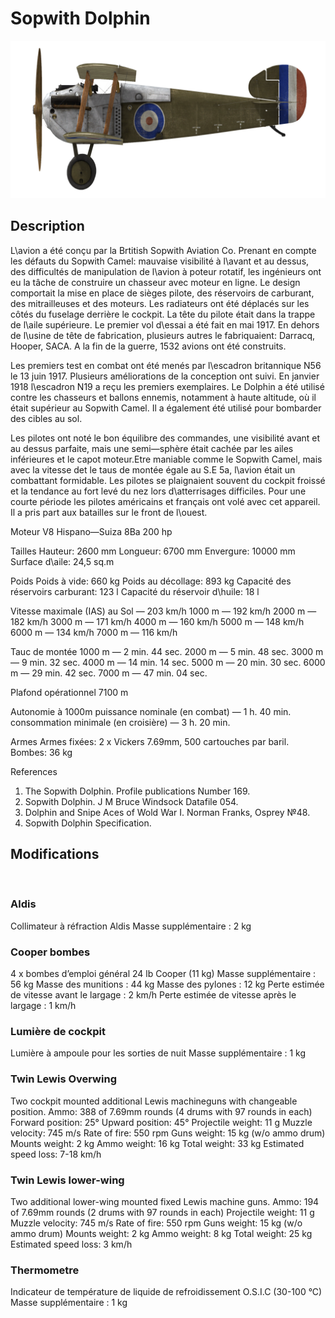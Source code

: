 ﻿# Sopwith Dolphin

![sopdolphin](../images/sopdolphin.png)

## Description

L\avion a été conçu par la Brtitish Sopwith Aviation Co. Prenant en compte les défauts du Sopwith Camel: mauvaise visibilité à l\avant et au dessus, des difficultés de manipulation de l\avion à poteur rotatif, les ingénieurs ont eu la tâche de construire un chasseur avec moteur en ligne. Le design comportait la mise en place de sièges pilote, des réservoirs de carburant, des mitrailleuses et des moteurs. Les radiateurs ont été déplacés sur les côtés du fuselage derrière le cockpit. La tête du pilote était dans la trappe de l\aile supérieure. Le premier vol d\essai a été fait en mai 1917. En dehors de l\usine de tête de fabrication, plusieurs autres le fabriquaient: Darracq, Hooper, SACA. A la fin de la guerre, 1532 avions ont été construits.

Les premiers test en combat ont été menés par l\escadron britannique N56 le 13 juin 1917. Plusieurs améliorations de la conception ont suivi. En janvier 1918 l\escadron N19 a reçu les premiers exemplaires. Le Dolphin a été utilisé contre les chasseurs et ballons ennemis, notamment à haute altitude, où il était supérieur au Sopwith Camel. Il a également été utilisé pour bombarder des cibles au sol.

Les pilotes ont noté le bon équilibre des commandes, une visibilité avant et au dessus parfaite, mais une semi—sphère était cachée par les ailes inférieures et le capot moteur.Etre maniable comme le Sopwith Camel, mais avec la vitesse det le taus de montée égale au S.E 5a, l\avion était un combattant formidable. Les pilotes se plaignaient souvent du cockpit froissé et la tendance au fort levé du nez lors d\atterrisages difficiles. Pour une courte période les pilotes américains et français ont volé avec cet appareil. Il a pris part aux batailles sur le front de l\ouest.


Moteur V8 Hispano—Suiza 8Ba 200 hp

Tailles
Hauteur: 2600 mm
Longueur: 6700 mm
Envergure: 10000 mm
Surface d\aile: 24,5 sq.m

Poids
Poids à vide: 660 kg
Poids au décollage: 893 kg
Capacité des réservoirs carburant: 123 l
Capacité du réservoir d\huile: 18 l

Vitesse maximale (IAS)
au Sol — 203 km/h
1000 m — 192 km/h
2000 m — 182 km/h
3000 m — 171 km/h
4000 m — 160 km/h
5000 m — 148 km/h
6000 m — 134 km/h
7000 m — 116 km/h

Tauc de montée
1000 m —  2 min. 44 sec.
2000 m —  5 min. 48 sec.
3000 m —  9 min. 32 sec.
4000 m — 14 min. 14 sec.
5000 m — 20 min. 30 sec.
6000 m — 29 min. 42 sec.
7000 m — 47 min. 04 sec.

Plafond opérationnel 7100 m

Autonomie à 1000m
puissance nominale (en combat) — 1 h. 40 min.
consommation minimale (en croisière) — 3 h. 20 min.

Armes
Armes fixées: 2 х Vickers 7.69mm, 500 cartouches par baril.
Bombes:  36 kg

References
1) The Sopwith Dolphin. Profile publications Number 169.
2) Sopwith Dolphin. J M Bruce Windsock Datafile 054.
3) Dolphin and Snipe Aces of Wold War I. Norman Franks, Osprey №48.
4) Sopwith Dolphin Specification.

## Modifications
﻿

### Aldis

Collimateur à réfraction Aldis
Masse supplémentaire : 2 kg
﻿

### Cooper bombes

4 x bombes d’emploi général 24 lb Cooper (11 kg)
Masse supplémentaire : 56 kg
Masse des munitions : 44 kg
Masse des pylones : 12 kg
Perte estimée de vitesse avant le largage : 2 km/h
Perte estimée de vitesse après le largage : 1 km/h
﻿

### Lumière de cockpit

Lumière à ampoule pour les sorties de nuit
Masse supplémentaire : 1 kg
﻿

### Twin Lewis Overwing

Two cockpit mounted additional Lewis machineguns with changeable position.
Ammo: 388 of 7.69mm rounds (4 drums with 97 rounds in each)
Forward position: 25°
Upward position: 45°
Projectile weight: 11 g
Muzzle velocity: 745 m/s
Rate of fire: 550 rpm
Guns weight: 15 kg (w/o ammo drum)
Mounts weight: 2 kg
Ammo weight: 16 kg
Total weight: 33 kg
Estimated speed loss: 7-18 km/h﻿

### Twin Lewis lower-wing

Two additional lower-wing mounted fixed Lewis machine guns.
Ammo: 194 of 7.69mm rounds (2 drums with 97 rounds in each)
Projectile weight: 11 g
Muzzle velocity: 745 m/s
Rate of fire: 550 rpm
Guns weight: 15 kg (w/o ammo drum)
Mounts weight: 2 kg
Ammo weight: 8 kg
Total weight: 25 kg
Estimated speed loss: 3 km/h﻿

### Thermometre

Indicateur de température de liquide de refroidissement O.S.I.C (30-100 °C)
Masse supplémentaire : 1 kg
